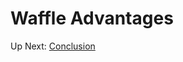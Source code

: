 # Waffle Advantages

Up Next: [Conclusion](https://github.com/rpcrimi/WaffleIO/blob/master/markdown/conclusion.md)